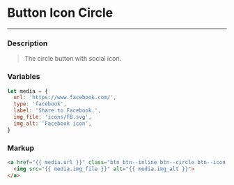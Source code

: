 # Button Icon Circle

---

### Description
> The circle button with social icon.

### Variables
```javascript
let media = {
  url: 'https://www.facebook.com/',
  type: 'facebook',
  label: 'Share to Facebook.',
  img_file: 'icons/FB.svg',
  img_alt: 'Facebook icon',
}
```

### Markup
```html
<a href="{{ media.url }}" class="btn btn--inline btn--circle btn--icon btn--icon-{{ media.type }}" aria-label="{{ media.label }}">
  <img src="{{ media.img_file }}" alt="{{ media.img_alt }}">
</a>
```